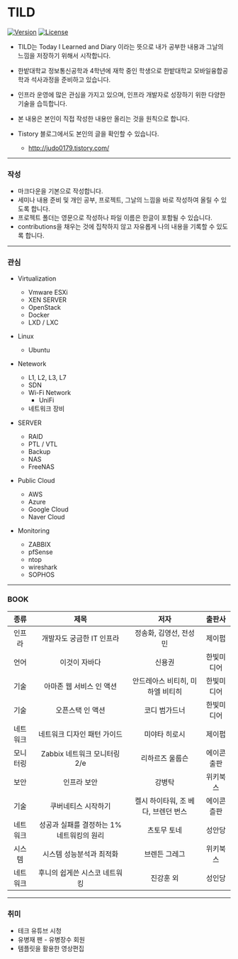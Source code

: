 # TILD 

[![Version](https://img.shields.io/badge/version-2018.10.20-red.svg)](./CHANGELOG)  [![License](https://img.shields.io/github/license/mashape/apistatus.svg)](./LICENSE)

* TILD는 Today I Learned and Diary 이라는 뜻으로 내가 공부한 내용과 그날의 느낌을 저장하기 위해서 시작합니다. 
* 한밭대학교 정보통신공학과 4학년에 재학 중인 학생으로 한밭대학교 모바일융합공학과 석사과정을 준비하고 있습니다. 
* 인프라 운영에 많은 관심을 가지고 있으며, 인프라 개발자로 성장하기 위한 다양한 기술을 습득합니다. 
* 본 내용은 본인이 직접 작성한 내용만 올리는 것을 원칙으로 합니다. 

* Tistory 블로그에서도 본인의 글을 확인할 수 있습니다. 
  * http://judo0179.tistory.com/

---

### 작성 

* 마크다운을 기본으로 작성합니다. 
* 세미나 내용 준비 및 개인 공부, 프로젝트, 그날의 느낌을 바로 작성하여 올릴 수 있도록 합니다. 
* 프로젝트 폴더는 영문으로 작성하나 파일 이름은 한글이 포함될 수 있습니다. 
* contributions을 채우는 것에 집착하지 않고 자유롭게 나의 내용을 기록할 수 있도록 합니다. 

---

### 관심

* Virtualization 
  * Vmware ESXi 
  * XEN SERVER
  * OpenStack  
  * Docker 
  * LXD / LXC 
* Linux 
  * Ubuntu 

* Netework 
  * L1, L2, L3, L7 
  * SDN 
  * Wi-Fi Network 
    * UniFi
  * 네트워크 장비 
* SERVER 
  * RAID 
  * PTL / VTL 
  * Backup 
  * NAS 
  * FreeNAS
* Public Cloud 
  * AWS 
  * Azure 
  * Google Cloud 
  * Naver Cloud 
* Monitoring 
  * ZABBIX 
  * pfSense 
  * ntop 
  * wireshark
  * SOPHOS

---

### BOOK 

|   종류   |                   제목                    |                저자                 |   출판사   |
| :------: | :---------------------------------------: | :---------------------------------: | :--------: |
|  인프라  |         개발자도 궁금한 IT 인프라         |       정송화, 김영선, 전성민        |   제이펍   |
|   언어   |               이것이 자바다               |               신용권                | 한빛미디어 |
|   기술   |         아마존 웹 서비스 인 액션          |  안드레아스 비티히, 미하엘 비티히   | 한빛미디어 |
|   기술   |             오픈스택 인 액션              |            코디 범가드너            | 한빛미디어 |
| 네트워크 |        네트워크 디자인 패턴 가이드        |            미야타 히로시            |   제이펍   |
| 모니터링 |       Zabbix 네트워크 모니터링 2/e        |           리하르즈 울룹슨           | 에이콘출판 |
|   보안   |                인프라 보안                |               강병탁                |  위키북스  |
|   기술   |            쿠버네티스 시작하기            | 켈시 하이타워, 조 베다, 브렌던 번스 | 에이콘츨판 |
| 네트워크 | 성공과 실패를 결정하는 1% 네트워킹의 원리 |             츠토무 토네             |   성안당   |
|  시스템  |         시스템 성능분석과 최적화          |            브렌든 그레그            |  위키북스  |
| 네트워크 |       후니의 쉽게쓴 시스코 네트워킹       |              진강훈 외              |   성인당   |



----

### 취미 

* 테크 유튜브 시청 
* 유병재 팬 - 유병장수 회원
* 템플릿을 활용한 영상편집